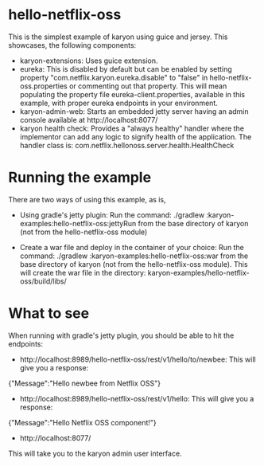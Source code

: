 hello-netflix-oss
======

This is the simplest example of karyon using guice and jersey. This showcases, the following components:

* karyon-extensions: Uses guice extension.
* eureka: This is disabled by default but can be enabled by setting property "com.netflix.karyon.eureka.disable" to "false"
 in hello-netflix-oss.properties or commenting out that property. This will mean populating the property file
 eureka-client.properties, available in this example, with proper eureka endpoints in your environment.
* karyon-admin-web: Starts an embedded jetty server having an admin console available at http://localhost:8077/
* karyon health check: Provides a "always healthy" handler where the implementor can add any logic to signify health of
the application. The handler class is: com.netflix.hellonoss.server.health.HealthCheck

Running the example
===================

There are two ways of using this example, as is,

* Using gradle's jetty plugin: Run the command: ./gradlew :karyon-examples:hello-netflix-oss:jettyRun from the base
directory of karyon (not from the hello-netflix-oss module)

* Create a war file and deploy in the container of your choice: Run the command: ./gradlew :karyon-examples:hello-netflix-oss:war from the base
  directory of karyon (not from the hello-netflix-oss module). This will create the war file in
  the directory: karyon-examples/hello-netflix-oss/build/libs/


What to see
===========

When running with gradle's jetty plugin, you should be able to hit the endpoints:

* http://localhost:8989/hello-netflix-oss/rest/v1/hello/to/newbee: This will give you a response:

{"Message":"Hello newbee from Netflix OSS"}

* http://localhost:8989/hello-netflix-oss/rest/v1/hello:  This will give you a response:

{"Message":"Hello Netflix OSS component!"}

* http://localhost:8077/

This will take you to the karyon admin user interface.